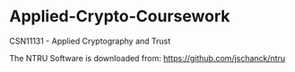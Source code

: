 # Applied-Crypto-Coursework
CSN11131 - Applied Cryptography and Trust

The NTRU Software is downloaded from:
https://github.com/jschanck/ntru
